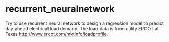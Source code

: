 # recurrent_neuralnetwork

Try to use recurrent neural network to design a regression model to predict 
day-ahead electrical load demand. The load data is from utility ERCOT at Texas http://www.ercot.com/mktinfo/loadprofile. 

